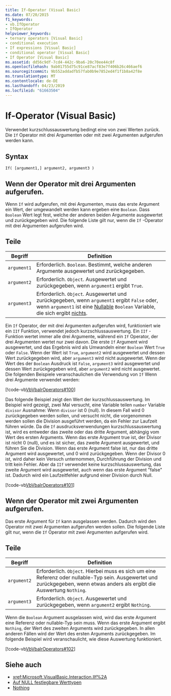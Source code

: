 ```yaml
---
title: If-Operator (Visual Basic)
ms.date: 07/20/2015
f1_keywords:
- vb.IfOperator
- IfOperator
helpviewer_keywords:
- ternary operators [Visual Basic]
- conditional execution
- If expressions [Visual Basic]
- conditional operator [Visual Basic]
- If Operator [Visual Basic]
ms.assetid: dd56c9df-7cd4-442c-9ba6-20c70ee44c8f
ms.openlocfilehash: 9ab01755d75c91ce87acf83e7f406b26c466aef6
ms.sourcegitcommit: 9b552addadfb57fab0b9e7852ed4f1f1b8a42f8e
ms.translationtype: MT
ms.contentlocale: de-DE
ms.lasthandoff: 04/23/2019
ms.locfileid: "61663504"
---
```

# <a name="if-operator-visual-basic"></a>If-Operator (Visual Basic)
Verwendet kurzschlussauswertung bedingt eine von zwei Werten zurück. Die `If` Operator mit drei Argumenten oder mit zwei Argumenten aufgerufen werden kann.  
  
## <a name="syntax"></a>Syntax  
  
```  
If( [argument1,] argument2, argument3 )  
```  
  
## <a name="if-operator-called-with-three-arguments"></a>Wenn der Operator mit drei Argumenten aufgerufen.  
 Wenn `If` wird aufgerufen, mit drei Argumenten, muss das erste Argument ein Wert, der umgewandelt werden kann ergeben eine `Boolean`. Dass `Boolean` Wert legt fest, welche der anderen beiden Argumente ausgewertet und zurückgegeben wird. Die folgende Liste gilt nur, wenn die `If` -Operator mit drei Argumenten aufgerufen wird.  
  
## <a name="parts"></a>Teile  
  
|Begriff|Definition|  
|---|---|  
|`argument1`|Erforderlich. `Boolean`. Bestimmt, welche anderen Argumente ausgewertet und zurückgegeben.|  
|`argument2`|Erforderlich. `Object`. Ausgewertet und zurückgegeben, wenn `argument1` ergibt `True`.|  
|`argument3`|Erforderlich. `Object`. Ausgewertet und zurückgegeben, wenn `argument1` ergibt `False` oder, wenn `argument1` ist eine [Nullable](../../../visual-basic/programming-guide/language-features/data-types/nullable-value-types.md) `Boolean` Variable, die sich ergibt [nichts](../../../visual-basic/language-reference/nothing.md).|  
  
 Ein `If` Operator, der mit drei Argumenten aufgerufen wird, funktioniert wie ein `IIf` Funktion, verwendet jedoch kurzschlussauswertung. Ein `IIf` -Funktion wertet immer alle drei Argumente, während ein `If` Operator, der drei Argumenten wertet nur zwei davon. Die erste `If` Argument wird ausgewertet, und das Ergebnis wird als Umwandeln einer `Boolean` Wert `True` oder `False`. Wenn der Wert ist `True`, `argument2` wird ausgewertet und dessen Wert zurückgegeben wird, aber `argument3` wird nicht ausgewertet. Wenn der Wert des der `Boolean` Ausdruck ist `False`, `argument3` wird ausgewertet und dessen Wert zurückgegeben wird, aber `argument2` wird nicht ausgewertet. Die folgenden Beispiele veranschaulichen die Verwendung von `If` Wenn drei Argumente verwendet werden:  
  
 [!code-vb[VbVbalrOperators#100](~/samples/snippets/visualbasic/VS_Snippets_VBCSharp/VbVbalrOperators/VB/Class4.vb#100)]  
  
 Das folgende Beispiel zeigt den Wert der kurzschlussauswertung. Im Beispiel wird gezeigt, zwei Mal versucht, eine Variable teilen `number` Variable `divisor` Ausnahme: Wenn `divisor` ist 0 (null). In diesem Fall wird 0 zurückgegeben werden sollen, und versucht nicht, die vorgenommen werden sollen die Division ausgeführt werden, da ein Fehler zur Laufzeit führen würde. Da die `If` ausdrucksverwendungen kurzschlussauswertung ist, wird es entweder das zweite oder das dritte Argument, abhängig vom Wert des ersten Arguments. Wenn das erste Argument true ist, der Divisor ist nicht 0 (null), und es ist sicher, das zweite Argument ausgewertet, und führen Sie die Division. Wenn das erste Argument false ist, nur das dritte Argument wird ausgewertet, und 0 wird zurückgegeben. Wenn der Divisor 0 ist, wird daher kein Versuch unternommen, Durchführung der Division und tritt kein Fehler. Aber da `IIf` verwendet keine kurzschlussauswertung, das zweite Argument wird ausgewertet, auch wenn das erste Argument "false" ist. Dadurch wird ein Laufzeitfehler aufgrund einer Division durch Null.  
  
 [!code-vb[VbVbalrOperators#101](~/samples/snippets/visualbasic/VS_Snippets_VBCSharp/VbVbalrOperators/VB/Class4.vb#101)]  
  
## <a name="if-operator-called-with-two-arguments"></a>Wenn der Operator mit zwei Argumenten aufgerufen.  
 Das erste Argument für `If` kann ausgelassen werden. Dadurch wird den Operator mit zwei Argumenten aufgerufen werden sollen. Die folgende Liste gilt nur, wenn die `If` Operator mit zwei Argumenten aufgerufen wird.  
  
## <a name="parts"></a>Teile  
  
|Begriff|Definition|  
|---|---|  
|`argument2`|Erforderlich. `Object`. Hierbei muss es sich um eine Referenz oder nullable-Typ sein. Ausgewertet und zurückgegeben, wenn etwas anders als ergibt die Auswertung `Nothing`.|  
|`argument3`|Erforderlich. `Object`. Ausgewertet und zurückgegeben, wenn `argument2` ergibt `Nothing`.|  
  
 Wenn die `Boolean` Argument ausgelassen wird, wird das erste Argument eine Referenz oder nullable-Typ sein muss. Wenn das erste Argument ergibt `Nothing`, der Wert des zweiten Arguments wird zurückgegeben. In allen anderen Fällen wird der Wert des ersten Arguments zurückgegeben. Im folgende Beispiel wird veranschaulicht, wie diese Auswertung funktioniert.  
  
 [!code-vb[VbVbalrOperators#102](~/samples/snippets/visualbasic/VS_Snippets_VBCSharp/VbVbalrOperators/VB/Class4.vb#102)]  
  
## <a name="see-also"></a>Siehe auch

- <xref:Microsoft.VisualBasic.Interaction.IIf%2A>
- [Auf NULL festlegbare Werttypen](../../../visual-basic/programming-guide/language-features/data-types/nullable-value-types.md)
- [Nothing](../../../visual-basic/language-reference/nothing.md)
